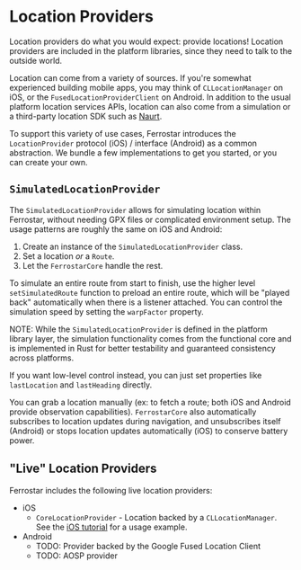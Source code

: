 # Location Providers

Location providers do what you would expect: provide locations!
Location providers are included in the platform libraries,
since they need to talk to the outside world.

Location can come from a variety of sources.
If you're somewhat experienced building mobile apps,
you may think of `CLLocationManager` on iOS, or the `FusedLocationProviderClient` on Android.
In addition to the usual platform location services APIs,
location can also come from a simulation or a third-party location SDK such as [Naurt](https://naurt.com/).

To support this variety of use cases,
Ferrostar introduces the `LocationProvider` protocol (iOS) / interface (Android) as a common abstraction.
We bundle a few implementations to get you started, or you can create your own.

## `SimulatedLocationProvider`

The `SimulatedLocationProvider` allows for simulating location within Ferrostar,
without needing GPX files or complicated environment setup.
The usage patterns are roughly the same on iOS and Android:

1. Create an instance of the `SimulatedLocationProvider` class.
2. Set a location _or_ a `Route`.
3. Let the `FerrostarCore` handle the rest.

To simulate an entire route from start to finish,
use the higher level `setSimulatedRoute` function to preload an entire route,
which will be "played back" automatically when there is a listener attached.
You can control the simulation speed by setting the `warpFactor` property.

NOTE: While the `SimulatedLocationProvider` is defined in the platform library layer,
the simulation functionality comes from the functional core and is implemented in Rust
for better testability and guaranteed consistency across platforms.

If you want low-level control instead, you can just set properties like `lastLocation` and `lastHeading` directly.

You can grab a location manually (ex: to fetch a route; both iOS and Android provide observation capabilities).
`FerrostarCore` also automatically subscribes to location updates during navigation,
and unsubscribes itself (Android) or stops location updates automatically (iOS) to conserve battery power.

## "Live" Location Providers

Ferrostar includes the following live location providers:

* iOS
  - `CoreLocationProvider` - Location backed by a `CLLocationManager`. See the [iOS tutorial](./ios-getting-started.md) for a usage example.
* Android
  - TODO: Provider backed by the Google Fused Location Client
  - TODO: AOSP provider

